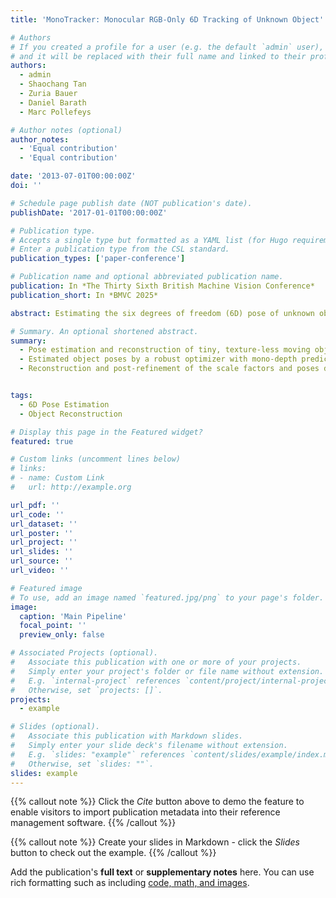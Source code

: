 ```yaml
---
title: 'MonoTracker: Monocular RGB-Only 6D Tracking of Unknown Object'

# Authors
# If you created a profile for a user (e.g. the default `admin` user), write the username (folder name) here
# and it will be replaced with their full name and linked to their profile.
authors:
  - admin
  - Shaochang Tan
  - Zuria Bauer
  - Daniel Barath
  - Marc Pollefeys

# Author notes (optional)
author_notes:
  - 'Equal contribution'
  - 'Equal contribution'

date: '2013-07-01T00:00:00Z'
doi: ''

# Schedule page publish date (NOT publication's date).
publishDate: '2017-01-01T00:00:00Z'

# Publication type.
# Accepts a single type but formatted as a YAML list (for Hugo requirements).
# Enter a publication type from the CSL standard.
publication_types: ['paper-conference']

# Publication name and optional abbreviated publication name.
publication: In *The Thirty Sixth British Machine Vision Conference*
publication_short: In *BMVC 2025*

abstract: Estimating the six degrees of freedom (6D) pose of unknown objects using only monocular RGB images is a challenging task, especially when dealing with textureless and small objects. In this paper, we propose a novel pipeline, MonoTracker, for 6D object pose estimation and tracking that operates without any prior depth information. MonoTracker is a model-free, RGB-only, 6D detector that works on unseen objects. It leverages state-of-the-art pre-trained deep learning models, enabling zero-shot 6D pose estimation by jointly optimizing object poses and correcting scale inconsistencies in monocular depth predictions. We validate our method on three public datasets -- YCBInEOAT, HO3D, and BEHAVE -- demonstrating significant improvements over the state of the art. As a downstream application, we also show that the estimated camera poses can be used as input in NeRF pipelines, facilitating novel-view synthesis. Our results highlight the potential of monocular RGB inputs for accurate 6D object tracking and reconstruction in real-world scenarios. The code will be made public.

# Summary. An optional shortened abstract.
summary: 
  -	Pose estimation and reconstruction of tiny, texture-less moving objects with RGB images and camera intrinsic as input.
  -	Estimated object poses by a robust optimizer with mono-depth predictions with noisy and inconsistent scales.
  -	Reconstruction and post-refinement of the scale factors and poses during NeRF training.


tags:
  - 6D Pose Estimation
  - Object Reconstruction

# Display this page in the Featured widget?
featured: true

# Custom links (uncomment lines below)
# links:
# - name: Custom Link
#   url: http://example.org

url_pdf: ''
url_code: ''
url_dataset: ''
url_poster: ''
url_project: ''
url_slides: ''
url_source: ''
url_video: ''

# Featured image
# To use, add an image named `featured.jpg/png` to your page's folder.
image:
  caption: 'Main Pipeline'
  focal_point: ''
  preview_only: false

# Associated Projects (optional).
#   Associate this publication with one or more of your projects.
#   Simply enter your project's folder or file name without extension.
#   E.g. `internal-project` references `content/project/internal-project/index.md`.
#   Otherwise, set `projects: []`.
projects:
  - example

# Slides (optional).
#   Associate this publication with Markdown slides.
#   Simply enter your slide deck's filename without extension.
#   E.g. `slides: "example"` references `content/slides/example/index.md`.
#   Otherwise, set `slides: ""`.
slides: example
---
```


{{% callout note %}}
Click the _Cite_ button above to demo the feature to enable visitors to import publication metadata into their reference management software.
{{% /callout %}}

{{% callout note %}}
Create your slides in Markdown - click the _Slides_ button to check out the example.
{{% /callout %}}

Add the publication's **full text** or **supplementary notes** here. You can use rich formatting such as including [code, math, and images](https://docs.hugoblox.com/content/writing-markdown-latex/).
